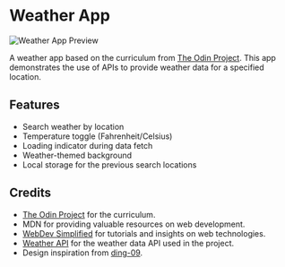 # Weather App

![Weather App Preview](link-to-preview-webpage)

A weather app based on the curriculum from [The Odin Project](https://www.theodinproject.com/lessons/node-path-javascript-weather-app). This app demonstrates the use of APIs to provide weather data for a specified location. 

## Features

- Search weather by location
- Temperature toggle (Fahrenheit/Celsius)
- Loading indicator during data fetch
- Weather-themed background
- Local storage for the previous search locations

## Credits
- [The Odin Project](https://www.theodinproject.com) for the curriculum.
- MDN for providing valuable resources on web development.
- [WebDev Simplified](https://www.youtube.com/watch?v=cuEtnrL9-H0&t=1s&ab_channel=WebDevSimplified) for tutorials and insights on web technologies.
- [Weather API](https://www.weatherapi.com/) for the weather data API used in the project.
- Design inspiration from [ding-09](https://ding-09.github.io/weather-app/).